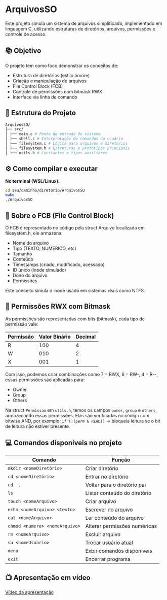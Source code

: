# ArquivosSO

Este projeto simula um sistema de arquivos simplificado, implementado em linguagem C, utilizando estruturas de diretórios, arquivos, permissões e controle de acesso.

## 📚 Objetivo

O projeto tem como foco demonstrar os conceitos de:
- Estrutura de diretórios (estilo árvore)
- Criação e manipulação de arquivos
- File Control Block (FCB)
- Controle de permissões com bitmask RWX
- Interface via linha de comando

## 🧱 Estrutura do Projeto
```bash
ArquivosSO/
├── src/
│ ├── main.c # Ponto de entrada do sistema
│ ├── shell.c # Interpretação de comandos do usuário
│ ├── filesystem.c # Lógica para arquivos e diretórios
│ ├── filesystem.h # Estruturas e protótipos principais
│ └── utils.h # Constantes e tipos auxiliares
```

## ⚙️ Como compilar e executar

**No terminal (WSL/Linux):**

```bash
cd seu/caminho/diretorio/ArquivosSO
make
./ArquivosSO
```

## 📄 Sobre o FCB (File Control Block)

O FCB é representado no código pela struct Arquivo localizada em filesystem.h, ele armazena:

- Nome do arquivo
- Tipo (TEXTO, NUMERICO, etc)
- Tamanho
- Conteúdo
- Timestamps (criado, modificado, acessado)
- ID único (inode simulado)
- Dono do arquivo
- Permissões

Este conceito simula o inode usado em sistemas reais como NTFS.

## 🔐 Permissões RWX com Bitmask

As permissões são representadas com bits (bitmask), cada tipo de permissão vale:

| Permissão | Valor Binário | Decimal |
| --- | --- | --- |
| R | 100 | 4 |
| W | 010 | 2 |
| X | 001 | 1 |

Com isso, podemos criar combinações como 7 = RWX, 6 = RW-, 4 = R--, essas permissões são aplicadas para:

- Owner
- Group
- Others

Na struct `Permissao` em `utils.h`, temos os campos `owner`, `group` e `others`, armazenando essas permissões.
Elas são verificadas no código com bitwise AND, por exemplo:
`if (!(perm & READ))` → bloqueia leitura se o bit de leitura não estiver presente.

## 💻 Comandos disponíveis no projeto

| Comando | Função |
| --- | --- |
| `mkdir <nomeDiretório>` | Criar diretório |
| `cd <nomeDiretório>` | Entrar no diretório |
| `cd ..` | Voltar para o diretório pai |
| `ls` | Listar conteúdo do diretório |
| `touch <nomeArquivo>` | Criar arquivo |
| `echo <nomeArquivo> <texto>` | Escrever no arquivo |
| `cat <nomeArquivo>` | Ler conteúdo do arquivo |
| `chmod <numero> <nomeArquivo>` | Alterar permissões numéricas |
| `rm <nomeArquivo>` | Excluir arquivo |
| `su <nomeUsuario>` | Trocar usuário atual |
| `menu` | Exbir comandos disponíveis |
| `exit` | Encerrar programa |

## 📺 Apresentação em vídeo
[Vídeo da apresentação](https://youtu.be/Y4YobGuh9Ok)
